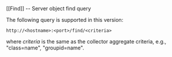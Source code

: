 [[Find]] -- Server object find query

The following query is supported in this version:
~~~~
http://<hostname>:<port>/find/<criteria>
~~~~
where _criteria_ is the same as the collector aggregate criteria, e.g., "class=name", "groupid=name".
